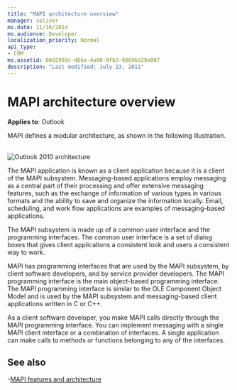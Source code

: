 ```yaml
---
title: "MAPI architecture overview"
manager: soliver
ms.date: 11/16/2014
ms.audience: Developer
localization_priority: Normal
api_type:
- COM
ms.assetid: 00d2993c-d66a-4a00-9fb2-98696d29a007
description: "Last modified: July 23, 2011"
---
```


# MAPI architecture overview
 
**Applies to**: Outlook 
  
MAPI defines a modular architecture, as shown in the following illustration.  
  
![Outlook 2010 architecture](media/amapi_43.gif "Outlook 2010 architecture")
  
The MAPI application is known as a client application because it is a client of the MAPI subsystem. Messaging-based applications employ messaging as a central part of their processing and offer extensive messaging features, such as the exchange of information of various types in various formats and the ability to save and organize the information locally. Email, scheduling, and work flow applications are examples of messaging-based applications.
  
The MAPI subsystem is made up of a common user interface and the programming interfaces. The common user interface is a set of dialog boxes that gives client applications a consistent look and users a consistent way to work.
  
MAPI has programming interfaces that are used by the MAPI subsystem, by client software developers, and by service provider developers. The MAPI programming interface is the main object-based programming interface. The MAPI programming interface is similar to the OLE Component Object Model and is used by the MAPI subsystem and messaging-based client applications written in C or C++. 
  
As a client software developer, you make MAPI calls directly through the MAPI programming interface. You can implement messaging with a single MAPI client interface or a combination of interfaces. A single application can make calls to methods or functions belonging to any of the interfaces.
  
## See also

-[MAPI features and architecture](mapi-features-and-architecture.md)

